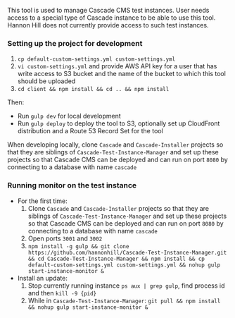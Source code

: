 This tool is used to manage Cascade CMS test instances. User needs access to a special type of Cascade instance to be able to use this tool. 
Hannon Hill does not currently provide access to such test instances. 

### Setting up the project for development

1. `cp default-custom-settings.yml custom-settings.yml`
2. `vi custom-settings.yml` and provide AWS API key for a user that has write access to S3 bucket and the name of the bucket to which this tool should be uploaded
3. `cd client && npm install && cd .. && npm install`

Then:

- Run `gulp dev` for local development
- Run `gulp deploy` to deploy the tool to S3, optionally set up CloudFront distribution and a Route 53 Record Set for the tool

When developing locally, clone `Cascade` and `Cascade-Installer` projects so that they are siblings of `Cascade-Test-Instance-Manager` and set up these projects so that Cascade CMS can be deployed and can run on port `8080` by connecting to a database with name `cascade`


### Running monitor on the test instance

- For the first time: 
  1. Clone `Cascade` and `Cascade-Installer` projects so that they are siblings of `Cascade-Test-Instance-Manager` and set up these projects so that Cascade CMS can be deployed and can run on port `8080` by connecting to a database with name `cascade`
  2. Open ports `3001` and `3002`
  3. `npm install -g gulp && git clone https://github.com/hannonhill/Cascade-Test-Instance-Manager.git && cd Cascade-Test-Instance-Manager && npm install && cp default-custom-settings.yml custom-settings.yml && nohup gulp start-instance-monitor &`
- Install an update:
  1. Stop currently running instance `ps aux | grep gulp`, find process id and then `kill -9 {pid}` 
  2. While in `Cascade-Test-Instance-Manager`: `git pull && npm install && nohup gulp start-instance-monitor &`
